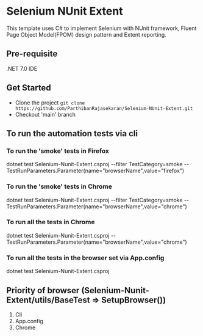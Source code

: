 ﻿# Selenium NUnit Extent

This template uses C# to implement Selenium with NUnit framework, Fluent Page Object Model(FPOM) design pattern and Extent reporting.

## Pre-requisite
.NET 7.0
IDE 

## Get Started
- Clone the project
```git clone https://github.com/ParthibanRajasekaran/Selenium-NUnit-Extent.git```
- Checkout 'main' branch

## To run the automation tests via cli

### To run the 'smoke' tests in Firefox 
dotnet test Selenium-Nunit-Extent.csproj --filter TestCategory=smoke -- TestRunParameters.Parameter\(name=\"browserName\",value=\"firefox\"\)

### To run the 'smoke' tests in Chrome 
dotnet test Selenium-Nunit-Extent.csproj --filter TestCategory=smoke -- TestRunParameters.Parameter\(name=\"browserName\",value=\"chrome\"\)

### To run all the tests in Chrome 
dotnet test Selenium-Nunit-Extent.csproj -- TestRunParameters.Parameter\(name=\"browserName\",value=\"chrome\"\)

### To run all the tests in the browser set via App.config
dotnet test Selenium-Nunit-Extent.csproj


## Priority of browser (Selenium-Nunit-Extent/utils/BaseTest => SetupBrowser())
1. Cli
2. App.config
3. Chrome